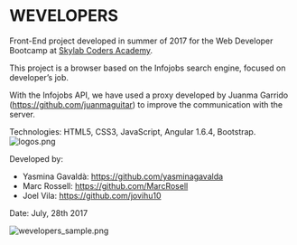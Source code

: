 <h1>WEVELOPERS</h1>

Front-End project developed in summer of 2017 for the Web Developer Bootcamp at <u>Skylab Coders Academy</u>.

This project is a browser based on the Infojobs search engine, focused on developer’s job.

With the Infojobs API, we have used a proxy developed by Juanma Garrido (https://github.com/juanmaguitar) to improve the communication with the server.






Technologies: HTML5, CSS3, JavaScript, Angular 1.6.4, Bootstrap.
![logos.png](https://github.com/yasminagavalda/wevelopers/blob/master/img/logos.png)


Developed by: 
- Yasmina Gavaldà: https://github.com/yasminagavalda
- Marc Rossell: https://github.com/MarcRosell
- Joel Vila: https://github.com/jovihu10




Date: July, 28th 2017

![wevelopers_sample.png](https://github.com/yasminagavalda/wevelopers/blob/master/img/wevelopers_sample.png)
